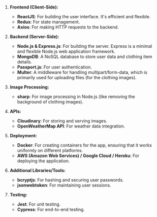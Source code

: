 1. **Frontend (Client-Side):**
   - **ReactJS**: For building the user interface. It's efficient and flexible.
   - **Redux**: For state management.
   - **Axios**: For making HTTP requests to the backend.

2. **Backend (Server-Side):**
   - **Node.js & Express.js**: For building the server. Express is a minimal and flexible Node.js web application framework.
   - **MongoDB**: A NoSQL database to store user data and clothing item details.
   - **Passport.js**: For user authentication.
   - **Multer**: A middleware for handling multipart/form-data, which is primarily used for uploading files (for the clothing images).

3. **Image Processing:**
   - **sharp**: For image processing in Node.js (like removing the background of clothing images).

4. **APIs:**
   - **Cloudinary**: For storing and serving images.
   - **OpenWeatherMap API**: For weather data integration.

5. **Deployment:**
   - **Docker**: For creating containers for the app, ensuring that it works uniformly on different platforms.
   - **AWS (Amazon Web Services) / Google Cloud / Heroku**: For deploying the application.

6. **Additional Libraries/Tools:**
   - **bcryptjs**: For hashing and securing user passwords.
   - **jsonwebtoken**: For maintaining user sessions.

7. **Testing:**
   - **Jest**: For unit testing.
   - **Cypress**: For end-to-end testing.
